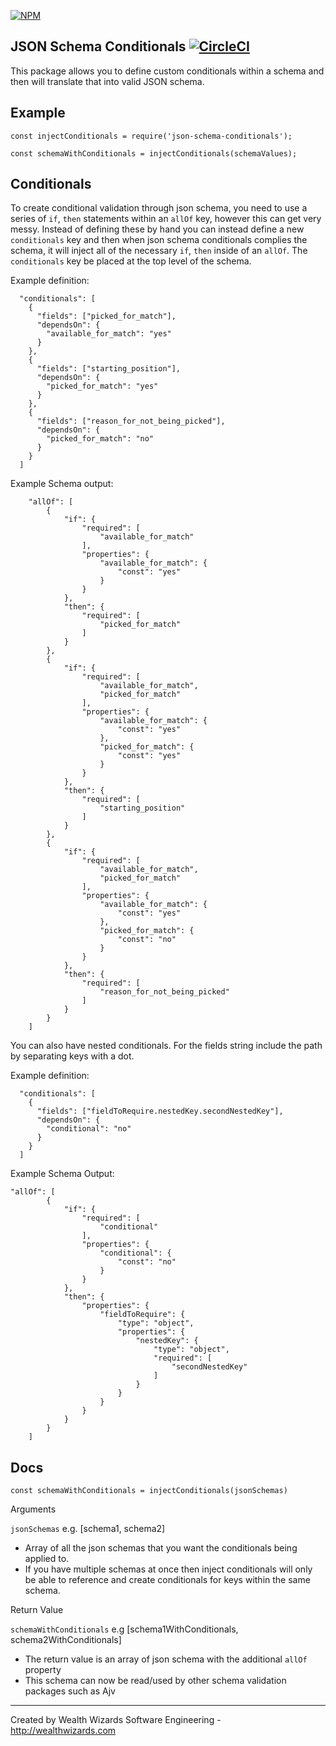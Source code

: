 [![NPM](https://nodei.co/npm/json-schema-conditionals.png?compact=true)](https://nodei.co/npm/ramda-decimal/)

## JSON Schema Conditionals [![CircleCI](https://circleci.com/gh/WealthWizardsEngineering/json-schema-conditionals.svg?style=svg)](https://circleci.com/gh/WealthWizardsEngineering/ramda-decimal)

This package allows you to define custom conditionals within a schema and then will translate that into valid JSON schema.

## Example

```
const injectConditionals = require('json-schema-conditionals');

const schemaWithConditionals = injectConditionals(schemaValues);
```

## Conditionals

To create conditional validation through json schema, you need to use a series of `if`, `then` statements within an `allOf` key, however this can get very messy. Instead of defining these by hand you can instead define a new `conditionals` key and then when json schema conditionals complies the schema, it will inject all of the necessary `if`, `then` inside of an `allOf`. The `conditionals` key be placed at the top level of the schema.

Example definition:

```
  "conditionals": [
    {
      "fields": ["picked_for_match"],
      "dependsOn": {
        "available_for_match": "yes"
      }
    },
    {
      "fields": ["starting_position"],
      "dependsOn": {
        "picked_for_match": "yes"
      }
    },
    {
      "fields": ["reason_for_not_being_picked"],
      "dependsOn": {
        "picked_for_match": "no"
      }
    }
  ]
```

Example Schema output:

```
    "allOf": [
        {
            "if": {
                "required": [
                    "available_for_match"
                ],
                "properties": {
                    "available_for_match": {
                        "const": "yes"
                    }
                }
            },
            "then": {
                "required": [
                    "picked_for_match"
                ]
            }
        },
        {
            "if": {
                "required": [
                    "available_for_match",
                    "picked_for_match"
                ],
                "properties": {
                    "available_for_match": {
                        "const": "yes"
                    },
                    "picked_for_match": {
                        "const": "yes"
                    }
                }
            },
            "then": {
                "required": [
                    "starting_position"
                ]
            }
        },
        {
            "if": {
                "required": [
                    "available_for_match",
                    "picked_for_match"
                ],
                "properties": {
                    "available_for_match": {
                        "const": "yes"
                    },
                    "picked_for_match": {
                        "const": "no"
                    }
                }
            },
            "then": {
                "required": [
                    "reason_for_not_being_picked"
                ]
            }
        }
    ]
```

You can also have nested conditionals. For the fields string include the path by separating keys with a dot.

Example definition:

```
  "conditionals": [
    {
      "fields": ["fieldToRequire.nestedKey.secondNestedKey"],
      "dependsOn": {
        "conditional": "no"
      }
    }
  ]
```

Example Schema Output:

```
"allOf": [
        {
            "if": {
                "required": [
                    "conditional"
                ],
                "properties": {
                    "conditional": {
                        "const": "no"
                    }
                }
            },
            "then": {
                "properties": {
                    "fieldToRequire": {
                        "type": "object",
                        "properties": {
                            "nestedKey": {
                                "type": "object",
                                "required": [
                                    "secondNestedKey"
                                ]
                            }
                        }
                    }
                }
            }
        }
    ]
```

## Docs

`const schemaWithConditionals = injectConditionals(jsonSchemas)`

Arguments

`jsonSchemas` e.g. [schema1, schema2]

- Array of all the json schemas that you want the conditionals being applied to.
- If you have multiple schemas at once then inject conditionals will only be able to reference and create conditionals for keys within the same schema.

Return Value

`schemaWithConditionals` e.g [schema1WithConditionals, schema2WithConditionals]

- The return value is an array of json schema with the additional `allOf` property
- This schema can now be read/used by other schema validation packages such as Ajv

---

Created by Wealth Wizards Software Engineering - http://wealthwizards.com
